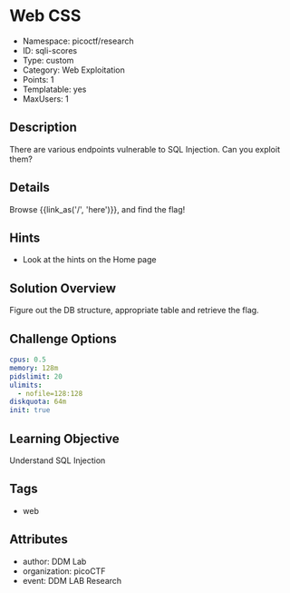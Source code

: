 # Web CSS

- Namespace: picoctf/research
- ID: sqli-scores
- Type: custom
- Category: Web Exploitation
- Points: 1
- Templatable: yes
- MaxUsers: 1

## Description

There are various endpoints vulnerable to SQL Injection. Can you exploit them?

## Details

Browse {{link_as('/', 'here')}}, and find the flag!

## Hints

- Look at the hints on the Home page

## Solution Overview

Figure out the DB structure, appropriate table and retrieve the flag.

## Challenge Options

```yaml
cpus: 0.5
memory: 128m
pidslimit: 20
ulimits:
  - nofile=128:128
diskquota: 64m
init: true
```

## Learning Objective

Understand SQL Injection

## Tags

- web

## Attributes

- author: DDM Lab
- organization: picoCTF
- event: DDM LAB Research